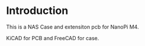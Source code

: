 # Introduction

This is a NAS Case and extensiton pcb for NanoPi M4.

KiCAD for PCB and FreeCAD for case.
